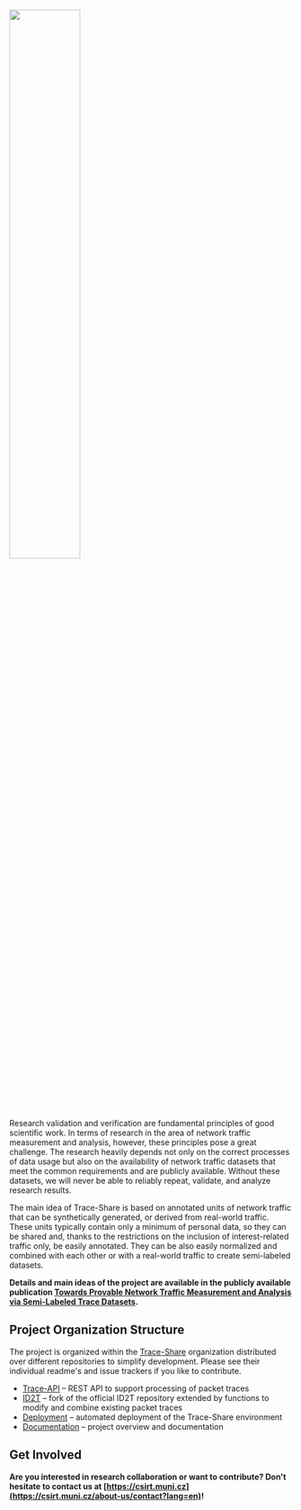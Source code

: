 # <img src="https://is.muni.cz/www/325314/logo.png" width="50%"/>

Research validation and verification are fundamental principles of good scientific work. In terms of research in the area of network traffic measurement and analysis, however, these principles pose a great challenge. The research heavily depends not only on the correct processes of data usage but also on the availability of network traffic datasets that meet the common requirements and are publicly available. Without these datasets, we will never be able to reliably repeat, validate, and analyze research results.

The main idea of Trace-Share is based on annotated units of network traffic that can be synthetically generated, or derived from real-world traffic. These units typically contain only a minimum of personal data, so they can be shared and, thanks to the restrictions on the inclusion of interest-related traffic only, be easily annotated. They can be also easily normalized and combined with each other or with a real-world traffic to create semi-labeled datasets.

**Details and main ideas of the project are available in the publicly available publication [Towards Provable Network Traffic Measurement and Analysis via Semi-Labeled Trace Datasets](https://doi.org/10.23919/TMA.2018.8506498).**


## Project Organization Structure

The project is organized within the [Trace-Share](https://github.com/Trace-Share) organization distributed over different repositories to simplify development. Please see their individual readme's and issue trackers if you like to contribute.

- [Trace-API](https://github.com/Trace-Share/Trace-API) – REST API to support processing of packet traces
- [ID2T](https://github.com/Trace-Share/ID2T) – fork of the official ID2T repository extended by functions to modify and combine existing packet traces
- [Deployment](https://github.com/Trace-Share/Deployment) – automated deployment of the Trace-Share environment
- [Documentation](https://github.com/Trace-Share/Documentation) – project overview and documentation 


## Get Involved

**Are you interested in research collaboration or want to contribute? Don't hesitate to contact us at [https://csirt.muni.cz](https://csirt.muni.cz/about-us/contact?lang=en)!**

